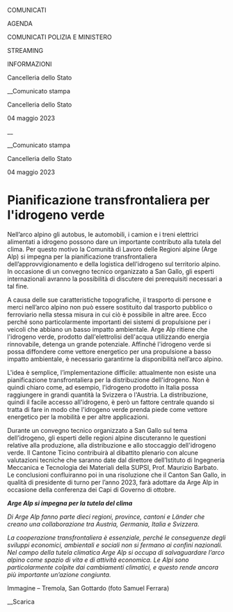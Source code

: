 COMUNICATI

AGENDA

COMUNICATI POLIZIA E MINISTERO

STREAMING

INFORMAZIONI

Cancelleria dello Stato  

__Comunicato stampa

Cancelleria dello Stato  

04 maggio 2023

__

__Comunicato stampa

Cancelleria dello Stato  

04 maggio 2023

# Pianificazione transfrontaliera per l'idrogeno verde

Nell’arco alpino gli autobus, le automobili, i camion e i treni elettrici
alimentati a idrogeno possono dare un importante contributo alla tutela del
clima. Per questo motivo la Comunità di Lavoro delle Regioni alpine (Arge Alp)
si impegna per la pianificazione transfrontaliera dell’approvvigionamento e
della logistica dell'idrogeno sul territorio alpino. In occasione di un
convegno tecnico organizzato a San Gallo, gli esperti internazionali avranno
la possibilità di discutere dei prerequisiti necessari a tal fine.

  

A causa delle sue caratteristiche topografiche, il trasporto di persone e
merci nell’arco alpino non può essere sostituito dal trasporto pubblico o
ferroviario nella stessa misura in cui ciò è possibile in altre aree. Ecco
perché sono particolarmente importanti dei sistemi di propulsione per i
veicoli che abbiano un basso impatto ambientale. Arge Alp ritiene che
l'idrogeno verde, prodotto dall'elettrolisi dell'acqua utilizzando energia
rinnovabile, detenga un grande potenziale. Affinché l'idrogeno verde si possa
diffondere come vettore energetico per una propulsione a basso impatto
ambientale, è necessario garantirne la disponibilità nell’arco alpino.

L'idea è semplice, l’implementazione difficile: attualmente non esiste una
pianificazione transfrontaliera per la distribuzione dell'idrogeno. Non è
quindi chiaro come, ad esempio, l'idrogeno prodotto in Italia possa
raggiungere in grandi quantità la Svizzera o l'Austria. La distribuzione,
quindi il facile accesso all'idrogeno, è però un fattore centrale quando si
tratta di fare in modo che l'idrogeno verde prenda piede come vettore
energetico per la mobilità e per altre applicazioni.

Durante un convegno tecnico organizzato a San Gallo sul tema dell’idrogeno,
gli esperti delle regioni alpine discuteranno le questioni relative alla
produzione, alla distribuzione e allo stoccaggio dell'idrogeno verde. Il
Cantone Ticino contribuirà al dibattito plenario con alcune valutazioni
tecniche che saranno date dal direttore dell’Istituto di Ingegneria Meccanica
e Tecnologia dei Materiali della SUPSI, Prof. Maurizio Barbato. Le conclusioni
confluiranno poi in una risoluzione che il Canton San Gallo, in qualità di
presidente di turno per l’anno 2023, farà adottare da Arge Alp in occasione
della conferenza dei Capi di Governo di ottobre.

_**Arge Alp si impegna per la tutela del clima**_

_Di Arge Alp fanno parte dieci regioni, province, cantoni e Länder che creano
una collaborazione tra Austria, Germania, Italia e Svizzera._

_La cooperazione transfrontaliera è essenziale, perché le conseguenze degli
sviluppi economici, ambientali e sociali non si fermano ai confini nazionali.
Nel campo della tutela climatica Arge Alp si occupa di salvaguardare l’arco
alpino come spazio di vita e di attività economica. Le Alpi sono
particolarmente colpite dai cambiamenti climatici, e questo rende ancora più
importante un’azione congiunta._

Immagine – Tremola, San Gottardo (foto Samuel Ferrara)

__Scarica

